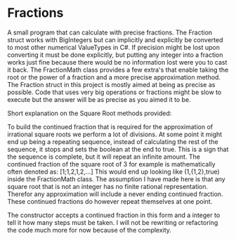 # Fractions
A small program that can calculate with precise fractions.
The Fraction struct works with BigIntegers but can implicitly and explicitly be converted to most other numerical ValueTypes in C#.
If precision might be lost upon converting it must be done explicitly, but putting any integer into a fraction works just fine because there would be no information lost were you to cast it back.
The FractionMath class provides a few extra's that enable taking the root or the power of a fraction and a more precise approximation method.
The Fraction struct in this project is mostly aimed at being as precise as possible.
Code that uses very big operations or fractions might be slow to execute but the answer will be as precise as you aimed it to be.

Short explanation on the Square Root methods provided:

To build the continued fraction that is required for the approximation of irrational square roots we perform a lot of divisions.
At some point it might end up being a repeating sequence, instead of calculating the rest of the sequence, it stops and sets the boolean at the end to true.
This is a sign that the sequence is complete, but it will repeat an infinite amount.
The continued fraction of the square root of 3 for example is mathematically often denoted as: [1;1,2,1,2,…]
This would end up looking like (1,{1,2},true) inside the FractionMath class.
The assumption I have made here is that any square root that is not an integer has no finite rational representation.
Therefor any approximation will include a never ending continued fraction.
These continued fractions do however repeat themselves at one point.

The constructor accepts a continued fraction in this form and a integer to tell it how many steps must be taken.
I will not be rewriting or refactoring the code much more for now because of the complexity.


